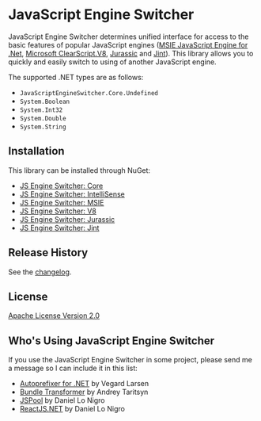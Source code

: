 JavaScript Engine Switcher
==========================

JavaScript Engine Switcher determines unified interface for access to the basic features of popular JavaScript engines ([MSIE JavaScript Engine for .Net](http://github.com/Taritsyn/MsieJavaScriptEngine), [Microsoft ClearScript.V8](http://clearscript.codeplex.com), [Jurassic](http://jurassic.codeplex.com) and [Jint](http://github.com/sebastienros/jint)).
This library allows you to quickly and easily switch to using of another JavaScript engine.

The supported .NET types are as follows:

 * `JavaScriptEngineSwitcher.Core.Undefined`
 * `System.Boolean`
 * `System.Int32`
 * `System.Double`
 * `System.String`

## Installation
This library can be installed through NuGet:

 * [JS Engine Switcher: Core](http://nuget.org/packages/JavaScriptEngineSwitcher.Core)
 * [JS Engine Switcher: IntelliSense](http://nuget.org/packages/JavaScriptEngineSwitcher.ConfigurationIntelliSense)
 * [JS Engine Switcher: MSIE](http://nuget.org/packages/JavaScriptEngineSwitcher.Msie)
 * [JS Engine Switcher: V8](http://nuget.org/packages/JavaScriptEngineSwitcher.V8)
 * [JS Engine Switcher: Jurassic](http://nuget.org/packages/JavaScriptEngineSwitcher.Jurassic)
 * [JS Engine Switcher: Jint](http://nuget.org/packages/JavaScriptEngineSwitcher.Jint)

## Release History
See the [changelog](CHANGELOG.md).

## License
[Apache License Version 2.0](http://github.com/Taritsyn/JavaScriptEngineSwitcher/blob/master/LICENSE)

## Who's Using JavaScript Engine Switcher
If you use the JavaScript Engine Switcher in some project, please send me a message so I can include it in this list:

 * [Autoprefixer for .NET](http://github.com/digitalcreations/autoprefixer) by Vegard Larsen
 * [Bundle Transformer](http://bundletransformer.codeplex.com/) by Andrey Taritsyn
 * [JSPool](http://dan.cx/projects/jspool) by Daniel Lo Nigro
 * [ReactJS.NET](http://reactjs.net/) by Daniel Lo Nigro